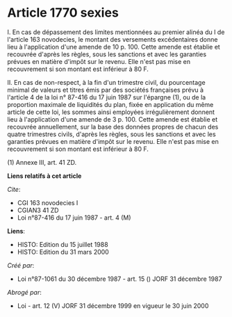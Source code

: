 # Article 1770 sexies

I. En cas de dépassement des limites mentionnées au premier alinéa du I de l'article 163 novodecies, le montant des
versements excédentaires donne lieu à l'application d'une amende de 10 p. 100. Cette amende est établie et recouvrée d'après
les règles, sous les sanctions et avec les garanties prévues en matière d'impôt sur le revenu. Elle n'est pas mise en
recouvrement si son montant est inférieur à 80 F.

II. En cas de non-respect, à la fin d'un trimestre civil, du pourcentage minimal de valeurs et titres émis par des sociétés
françaises prévu à l'article 4 de la loi n° 87-416 du 17 juin 1987 sur l'épargne (1), ou de la proportion maximale de
liquidités du plan, fixée en application du même article de cette loi, les sommes ainsi employées irrégulièrement donnent
lieu à l'application d'une amende de 3 p. 100. Cette amende est établie et recouvrée annuellement, sur la base des données
propres de chacun des quatre trimestres civils, d'après les règles, sous les sanctions et avec les garanties prévues en
matière d'impôt sur le revenu. Elle n'est pas mise en recouvrement si son montant est inférieur à 80 F.

(1) Annexe III, art. 41 ZD.

**Liens relatifs à cet article**

_Cite_:

  - CGI 163 novodecies I
  - CGIAN3 41 ZD
  - Loi n°87-416 du 17 juin 1987 - art. 4 (M)

**Liens**:

  - HISTO: Edition du 15 juillet 1988
  - HISTO: Edition du 31 mars 2000

_Créé par_:

  - Loi n°87-1061 du 30 décembre 1987 - art. 15 () JORF 31 décembre 1987

_Abrogé par_:

  - Loi - art. 12 (V) JORF 31 décembre 1999 en vigueur le 30 juin 2000
